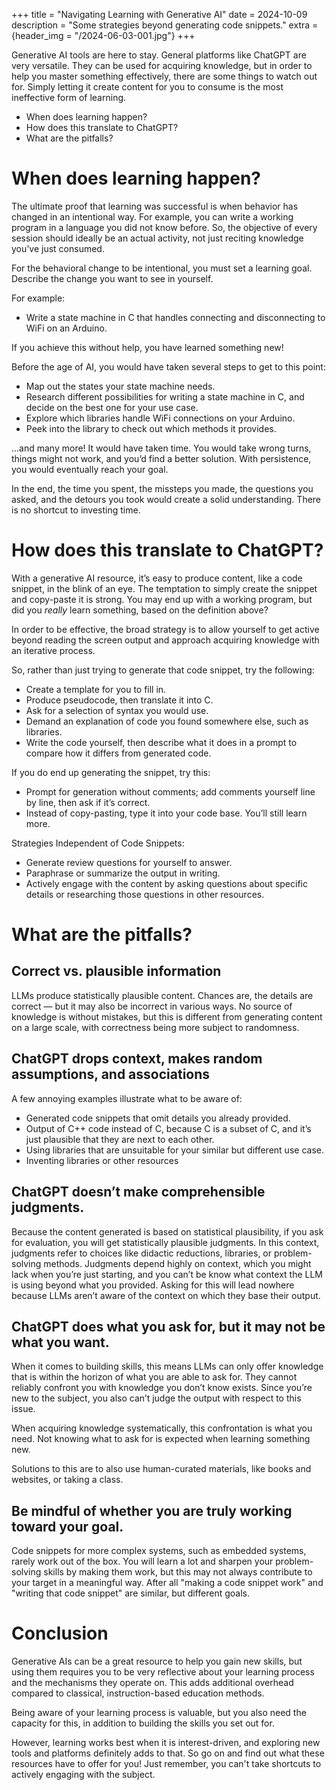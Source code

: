 +++
title = "Navigating Learning with Generative AI"
date = 2024-10-09
description = "Some strategies beyond generating code snippets."
extra = {header_img = "/2024-06-03-001.jpg"}
+++

Generative AI tools are here to stay. General platforms like ChatGPT are very versatile. They can be used for acquiring knowledge, but in order to help you master something effectively, there are some things to watch out for. Simply letting it create content for you to consume is the most ineffective form of learning.

* When does learning happen?
* How does this translate to ChatGPT?
* What are the pitfalls?

# When does learning happen?

The ultimate proof that learning was successful is when behavior has changed in an intentional way. For example, you can write a working program in a language you did not know before. So, the objective of every session should ideally be an actual activity, not just reciting knowledge you’ve just consumed.

For the behavioral change to be intentional, you must set a learning goal. Describe the change you want to see in yourself.

For example:
- Write a state machine in C that handles connecting and disconnecting to WiFi on an Arduino.

If you achieve this without help, you have learned something new!

Before the age of AI, you would have taken several steps to get to this point:

- Map out the states your state machine needs.
- Research different possibilities for writing a state machine in C, and decide on the best one for your use case.
- Explore which libraries handle WiFi connections on your Arduino.
- Peek into the library to check out which methods it provides.

...and many more! It would have taken time. You would take wrong turns, things might not work, and you’d find a better solution. With persistence, you would eventually reach your goal.

In the end, the time you spent, the missteps you made, the questions you asked, and the detours you took would create a solid understanding. There is no shortcut to investing time.

# How does this translate to ChatGPT?

With a generative AI resource, it’s easy to produce content, like a code snippet, in the blink of an eye. The temptation to simply create the snippet and copy-paste it is strong. You may end up with a working program, but did you *really* learn something, based on the definition above?

In order to be effective, the broad strategy is to allow yourself to get active beyond reading the screen output and approach acquiring knowledge with an iterative process.

So, rather than just trying to generate that code snippet, try the following:

- Create a template for you to fill in.
- Produce pseudocode, then translate it into C.
- Ask for a selection of syntax you would use.
- Demand an explanation of code you found somewhere else, such as libraries.
- Write the code yourself, then describe what it does in a prompt to compare how it differs from generated code.

If you do end up generating the snippet, try this:

- Prompt for generation without comments; add comments yourself line by line, then ask if it’s correct.
- Instead of copy-pasting, type it into your code base. You’ll still learn more.

Strategies Independent of Code Snippets:

- Generate review questions for yourself to answer.
- Paraphrase or summarize the output in writing.
- Actively engage with the content by asking questions about specific details or researching those questions in other resources.

# What are the pitfalls?

## Correct vs. plausible information

LLMs produce statistically plausible content. Chances are, the details are correct — but it may also be incorrect in various ways. No source of knowledge is without mistakes, but this is different from generating content on a large scale, with correctness being more subject to randomness.

## ChatGPT drops context, makes random assumptions, and associations

A few annoying examples illustrate what to be aware of:
- Generated code snippets that omit details you already provided.
- Output of C++ code instead of C, because C is a subset of C, and it’s just plausible that they are next to each other.
- Using libraries that are unsuitable for your similar but different use case.
- Inventing libraries or other resources

## ChatGPT doesn’t make comprehensible judgments.

Because the content generated is based on statistical plausibility, if you ask for evaluation, you will get statistically plausible judgments. In this context, judgments refer to choices like didactic reductions, libraries, or problem-solving methods. Judgments depend highly on context, which you might lack when you’re just starting, and you can’t be know what context the LLM is using beyond what you provided. Asking for this will lead nowhere because LLMs aren’t aware of the context on which they base their output.

## ChatGPT does what you ask for, but it may not be what you want.

When it comes to building skills, this means LLMs can only offer knowledge that is within the horizon of what you are able to ask for. They cannot reliably confront you with knowledge you don’t know exists. Since you’re new to the subject, you also can’t judge the output with respect to this issue.

When acquiring knowledge systematically, this confrontation is what you need. Not knowing what to ask for is expected when learning something new.

Solutions to this are to also use human-curated materials, like books and websites, or taking a class.

## Be mindful of whether you are truly working toward your goal.

Code snippets for more complex systems, such as embedded systems, rarely work out of the box. You will learn a lot and sharpen your problem-solving skills by making them work, but this may not always contribute to your target in a meaningful way. After all "making a code snippet work" and "writing that code snippet" are similar, but different goals.

# Conclusion

Generative AIs can be a great resource to help you gain new skills, but using them requires you to be very reflective about your learning process and the mechanisms they operate on. This adds additional overhead compared to classical, instruction-based education methods.

Being aware of your learning process is valuable, but you also need the capacity for this, in addition to building the skills you set out for.

However, learning works best when it is interest-driven, and exploring new tools and platforms definitely adds to that. So go on and find out what these resources have to offer for you! Just remember, you can't take shortcuts to actively engaging with the subject. 
